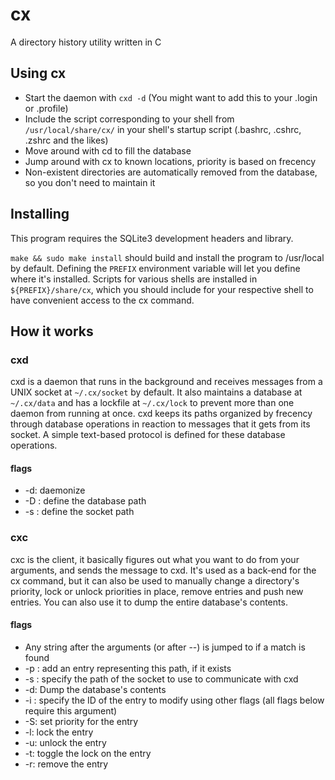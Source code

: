 # cx

A directory history utility written in C

## Using cx

* Start the daemon with `cxd -d` (You might want to add this to your .login or .profile)
* Include the script corresponding to your shell from `/usr/local/share/cx/` in your shell's startup script (.bashrc, .cshrc, .zshrc and the likes)
* Move around with cd to fill the database
* Jump around with cx to known locations, priority is based on frecency
* Non-existent directories are automatically removed from the database, so you don't need to maintain it

## Installing

This program requires the SQLite3 development headers and library.

`make && sudo make install` should build and install the program to /usr/local by default. Defining the `PREFIX` environment variable will let you define where it's installed. Scripts for various shells are installed in `${PREFIX}/share/cx`, which you should include for your respective shell to have convenient access to the cx command.

## How it works

### cxd

cxd is a daemon that runs in the background and receives messages from a UNIX socket at `~/.cx/socket` by default. It also maintains a database at `~/.cx/data` and has a lockfile at `~/.cx/lock` to prevent more than one daemon from running at once. cxd keeps its paths organized by frecency through database operations in reaction to messages that it gets from its socket. A simple text-based protocol is defined for these database operations.

#### flags

* -d: daemonize
* -D <path>: define the database path
* -s <path>: define the socket path

### cxc

cxc is the client, it basically figures out what you want to do from your arguments, and sends the message to cxd. It's used as a back-end for the cx command, but it can also be used to manually change a directory's priority, lock or unlock priorities in place, remove entries and push new entries. You can also use it to dump the entire database's contents.

#### flags

* Any string after the arguments (or after --) is jumped to if a match is found
* -p <path>: add an entry representing this path, if it exists
* -s <path>: specify the path of the socket to use to communicate with cxd
* -d: Dump the database's contents
* -i <id>: specify the ID of the entry to modify using other flags (all flags below require this argument)
* -S: set priority for the entry
* -l: lock the entry
* -u: unlock the entry
* -t: toggle the lock on the entry
* -r: remove the entry
